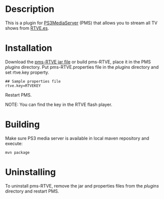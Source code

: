 Description
===========
This is a plugin for [PS3MediaServer](https://github.com/ps3mediaserver/ps3mediaserver) (PMS) that allows you to stream all TV shows from [RTVE.es](http://www.rtve.es/alacarta/).

Installation
============
Download the [pms-RTVE jar file](https://github.com/danighieri/pms-RTVE/downloads) or build pms-RTVE, place it in the PMS *plugins* directory.
Put pms-RTVE.properties file in the *plugins* directory and set rtve.key property.

    ## Sample properties file
    rtve.key=RTVEKEY

Restart PMS.

NOTE: You can find the key in the RTVE flash player.

Building
========
Make sure PS3 media server is available in local maven repository and execute:

    mvn package

Uninstalling
============
To uninstall pms-RTVE, remove the jar and properties files from the *plugins* directory and restart PMS.

